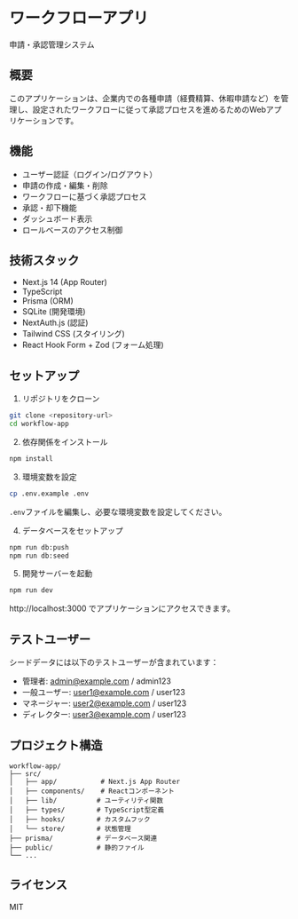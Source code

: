 # ワークフローアプリ

申請・承認管理システム

## 概要

このアプリケーションは、企業内での各種申請（経費精算、休暇申請など）を管理し、設定されたワークフローに従って承認プロセスを進めるためのWebアプリケーションです。

## 機能

- ユーザー認証（ログイン/ログアウト）
- 申請の作成・編集・削除
- ワークフローに基づく承認プロセス
- 承認・却下機能
- ダッシュボード表示
- ロールベースのアクセス制御

## 技術スタック

- Next.js 14 (App Router)
- TypeScript
- Prisma (ORM)
- SQLite (開発環境)
- NextAuth.js (認証)
- Tailwind CSS (スタイリング)
- React Hook Form + Zod (フォーム処理)

## セットアップ

1. リポジトリをクローン
```bash
git clone <repository-url>
cd workflow-app
```

2. 依存関係をインストール
```bash
npm install
```

3. 環境変数を設定
```bash
cp .env.example .env
```

`.env`ファイルを編集し、必要な環境変数を設定してください。

4. データベースをセットアップ
```bash
npm run db:push
npm run db:seed
```

5. 開発サーバーを起動
```bash
npm run dev
```

http://localhost:3000 でアプリケーションにアクセスできます。

## テストユーザー

シードデータには以下のテストユーザーが含まれています：

- 管理者: admin@example.com / admin123
- 一般ユーザー: user1@example.com / user123
- マネージャー: user2@example.com / user123
- ディレクター: user3@example.com / user123

## プロジェクト構造

```
workflow-app/
├── src/
│   ├── app/           # Next.js App Router
│   ├── components/    # Reactコンポーネント
│   ├── lib/          # ユーティリティ関数
│   ├── types/        # TypeScript型定義
│   ├── hooks/        # カスタムフック
│   └── store/        # 状態管理
├── prisma/           # データベース関連
├── public/           # 静的ファイル
└── ...
```

## ライセンス

MIT